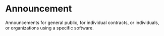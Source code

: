 # Announcement
Announcements for general public, for individual contracts, or individuals, or
organizations using a specific software. 

